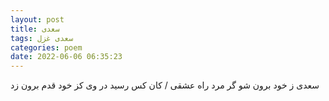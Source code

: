 ```yaml
---
layout: post
title: سعدی
tags: سعدی غزل
categories: poem
date: 2022-06-06 06:35:23
---
```


سعدی ز خود برون شو گر مرد راه عشقی / کان کس رسید در وی کز خود قدم برون زد
